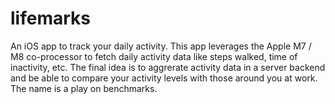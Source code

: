 lifemarks
=========

An iOS app to track your daily activity. This app leverages the Apple M7 / M8 co-processor
to fetch daily activity data like steps walked, time of inactivity, etc. The final idea is
to aggrerate activity data in a server backend and be able to compare your activity levels
with those around you at work. The name is a play on benchmarks.

